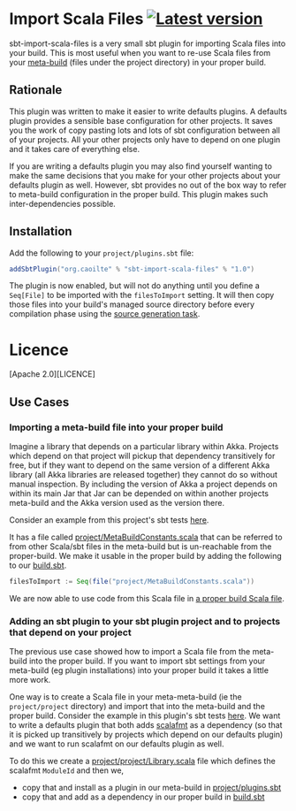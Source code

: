 # Import Scala Files [![Latest version](https://img.shields.io/badge/sbt_import_scala_files-1.0-green.svg)](https://mvnrepository.com/artifact/org.caoilte/sbt-import-scala-files_2.10/1.0)

sbt-import-scala-files is a very small sbt plugin for importing Scala files into your build. This is most useful when you want to re-use Scala files from your [meta-build] (files under the project directory) in your proper build. 

## Rationale

This plugin was written to make it easier to write defaults plugins. A defaults plugin provides a sensible base configuration for other projects. It saves you the work of copy pasting lots and lots of sbt configuration between all of your projects. All your other projects only have to depend on one plugin and it takes care of everything else.

If you are writing a defaults plugin you may also find yourself wanting to make the same decisions that you make for your other projects about your defaults plugin as well. However, sbt provides no out of the box way to refer to meta-build configuration in the proper build. This plugin makes such inter-dependencies possible.

## Installation

Add the following to your `project/plugins.sbt` file:

```scala
addSbtPlugin("org.caoilte" % "sbt-import-scala-files" % "1.0")
```

The plugin is now enabled, but will not do anything until you define a `Seq[File]` to be imported with the `filesToImport` setting. It will then copy those files into your build's managed source directory before every compilation phase using the [source generation task][generating-files].

# Licence

[Apache 2.0][LICENCE]

## Use Cases

### Importing a meta-build file into your proper build

Imagine a library that depends on a particular library within Akka. Projects which depend on that project will pickup that dependency transitively for free, but if they want to depend on the same version of a different Akka library (all Akka libraries are released together) they cannot do so without manual inspection. By including the version of Akka a project depends on within its main Jar that Jar can be depended on within another projects meta-build and the Akka version used as the version there.  

Consider an example from this project's sbt tests [here][sbt-test-import-from-meta-build].

It has a file called [project/MetaBuildConstants.scala][from-meta-build-constants-file] that can be referred to from other Scala/sbt files in the meta-build but is un-reachable from the proper-build. We make it usable in the proper build by adding the following to our [build.sbt][from-meta-build-build-file].

```scala
filesToImport := Seq(file("project/MetaBuildConstants.scala"))
```

We are now able to use code from this Scala file in [a proper build Scala file][from-meta-build-main-file].

### Adding an sbt plugin to your sbt plugin project and to projects that depend on your project

The previous use case showed how to import a Scala file from the meta-build into the proper build. If you want to import sbt settings from your meta-build (eg plugin installations) into your proper build it takes a little more work.

One way is to create a Scala file in your meta-meta-build (ie the `project/project` directory) and import that into the meta-build and the proper build. Consider the example in this plugin's sbt tests [here][sbt-test-import-from-meta-build-and-meta-meta-build]. We want to write a defaults plugin that both adds [scalafmt] as a dependency (so that it is picked up transitively by projects which depend on our defaults plugin) and we want to run scalafmt on our defaults plugin as well.
 
 To do this we create a [project/project/Library.scala][from-meta-meta-build-library-file] file which defines the scalafmt `ModuleId` and then we,
  - copy that and install as a plugin in our meta-build in [project/plugins.sbt][from-meta-meta-build-plugins-file]
  - copy that and add as a dependency in our proper build in [build.sbt][from-meta-meta-build-build-file]



[meta-build]: http://www.scala-sbt.org/0.13/docs/Organizing-Build.html "Organizing the build"
[generating-files]: http://www.scala-sbt.org/0.13/docs/Howto-Generating-Files.html "Generating files"
[sbt-test-import-from-meta-build]: https://github.com/caoilte/sbt-import-scala-files/tree/master/src/sbt-test/sbt-import-scala-files/from-meta-build "sbt test import from meta-build"
[from-meta-build-constants-file]: https://github.com/caoilte/sbt-import-scala-files/blob/master/src/sbt-test/sbt-import-scala-files/from-meta-build/project/MetaBuildConstants.scala "meta-build constants"
[from-meta-build-build-file]: https://github.com/caoilte/sbt-import-scala-files/blob/master/src/sbt-test/sbt-import-scala-files/from-meta-build/build.sbt "From meta-build build.sbt"
[from-meta-build-main-file]: https://github.com/caoilte/sbt-import-scala-files/blob/master/src/sbt-test/sbt-import-scala-files/from-meta-build/src/main/scala/Main.scala#L6 "From meta-build Main.scala"
[sbt-test-import-from-meta-build-and-meta-meta-build]: https://github.com/caoilte/sbt-import-scala-files/tree/master/src/sbt-test/sbt-import-scala-files/from-meta-build-and-meta-meta-build "sbt test import from meta-build and meta-meta-build"
[from-meta-meta-build-library-file]: https://github.com/caoilte/sbt-import-scala-files/blob/master/src/sbt-test/sbt-import-scala-files/from-meta-build-and-meta-meta-build/project/project/Library.scala "From meta-meta-build library file"
[from-meta-meta-build-plugins-file]: https://github.com/caoilte/sbt-import-scala-files/blob/master/src/sbt-test/sbt-import-scala-files/from-meta-build-and-meta-meta-build/project/plugins.sbt "From meta-meta-build plugins file"
[from-meta-meta-build-build-file]: https://github.com/caoilte/sbt-import-scala-files/blob/master/src/sbt-test/sbt-import-scala-files/from-meta-build-and-meta-meta-build/build.sbt "From meta-meta-build build file"
[scalafmt]: https://olafurpg.github.io/scalafmt/ "Scalafmt"